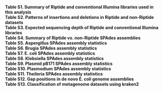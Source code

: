**Table S1. Summary of Riptide and conventional Illumina libraries used in this analysis**    
**Table S2. Patterns of insertions and deletions in Riptide and non-Riptide datasets**  
**Table S3. Expected sequencing depth of Riptide and conventional Illumina libraries**  
**Table S4. Summary of Riptide vs. non-Riptide SPAdes assemblies**  
**Table S5. Aspergillus SPAdes assembly statistics**  
**Table S6. Brugia SPAdes assembly statistics**  
**Table S7. E. coli SPAdes assembly statistics**  
**Table S8. Klebsiella SPAdes assembly statistics**   
**Table S9. Plasmid pB171 SPAdes assembly statistics**  
**Table S10. Plasmodium SPAdes assembly statistics**  
**Table S11. Theileria SPAdes assembly statistics**  
**Table S12. Gap positions in de novo E. coli genome assemblies**  
**Table S13. Classification of metagenome datasets using kraken2**  
